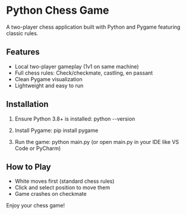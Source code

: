 # Python Chess Game

A two-player chess application built with Python and Pygame featuring classic rules.

## Features
- Local two-player gameplay (1v1 on same machine)
- Full chess rules: Check/checkmate, castling, en passant
- Clean Pygame visualization
- Lightweight and easy to run

## Installation
1. Ensure Python 3.8+ is installed:
   python --version

2. Install Pygame:
   pip install pygame

3. Run the game:
   python main.py
   (or open main.py in your IDE like VS Code or PyCharm)

## How to Play
- White moves first (standard chess rules)
- Click and select position to move them
- Game crashes on checkmate


Enjoy your chess game!

